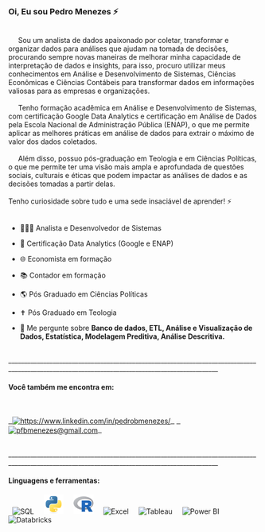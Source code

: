 <h3 align="left">Oi, Eu sou Pedro Menezes ⚡</h3>
<br>
&nbsp;&nbsp;&nbsp;&nbsp; Sou um analista de dados apaixonado por coletar, transformar e organizar dados para análises que ajudam na tomada de decisões, procurando sempre novas maneiras de melhorar minha capacidade de interpretação de dados e insights, para isso, procuro utilizar meus conhecimentos em Análise e Desenvolvimento de Sistemas, Ciências Econômicas e Ciências Contábeis para transformar dados em informações valiosas para as empresas e organizações.&nbsp;&nbsp;&nbsp;&nbsp;
<br><br>
&nbsp;&nbsp;&nbsp;&nbsp; Tenho formação acadêmica em Análise e Desenvolvimento de Sistemas, com certificação Google Data Analytics e certificação em Análise de Dados pela Escola Nacional de Administração Pública (ENAP), o que me permite aplicar as melhores práticas em análise de dados para extrair o máximo de valor dos dados coletados.&nbsp;&nbsp;&nbsp;&nbsp;
<br><br>
&nbsp;&nbsp;&nbsp;&nbsp; Além disso, possuo pós-graduação em Teologia e em Ciências Políticas, o que me permite ter uma visão mais ampla e aprofundada de questões sociais, culturais e éticas que podem impactar as análises de dados e as decisões tomadas a partir delas.&nbsp;&nbsp;&nbsp;&nbsp;
<br><br>
Tenho curiosidade sobre tudo e uma sede insaciável de aprender! ⚡

<br>
<br>

- 🧑🏻‍💻 Analista e Desenvolvedor de Sistemas
- 🎲 Certificação Data Analytics (Google e ENAP)
- 🌐 Economista em formação
- 📚 Contador em formação
- 🌎 Pós Graduado em Ciências Políticas
- ✝️ Pós Graduado em Teologia

- 💬 Me pergunte sobre **Banco de dados, ETL, Análise e Visualização de Dados, Estatística, Modelagem Preditiva, Análise Descritiva.**
<br>
________________________________________________________________________________________________________________________________________________
<br>
<h4 align="left">Você também me encontra em:</h4>

<br>
<p align="left">
  <a href="https://www.linkedin.com/in/pedrobmenezes/" target="blank">&nbsp;&nbsp;<img align="center" src="https://img.shields.io/badge/linkedin-%230077B5.svg?style=for-the-badge&logo=linkedin&logoColor=white" alt="https://www.linkedin.com/in/pedrobmenezes/"/>&nbsp;&nbsp;</a>
    <a href="mailto:pfbmenezes@gmail.com" target="blank">&nbsp;&nbsp;<img align="center" src="https://img.shields.io/badge/Gmail-D14836?style=for-the-badge&logo=gmail&logoColor=white" alt="pfbmenezes@gmail.com"/>&nbsp;&nbsp;</a>
</p>

<br>
________________________________________________________________________________________________________________________________________________
<h4 align="left">Linguagens e ferramentas:</h4>
<div style="display: inline"> 
                 &nbsp;&nbsp;<img src="https://icons.veryicon.com/png/o/file-type/file-type-icon-library/sql-9.png" title="SQL" alt="SQL" width="40" height="40"/>&nbsp;&nbsp;
                 &nbsp;&nbsp;<img src="https://raw.githubusercontent.com/devicons/devicon/master/icons/python/python-original.svg" title="Python" alt="Python" width="40" height="40"/>&nbsp;&nbsp;
                &nbsp;&nbsp;<img src="https://raw.githubusercontent.com/devicons/devicon/1119b9f84c0290e0f0b38982099a2bd027a48bf1/icons/r/r-original.svg" title="R." alt="R." width="40" height="40"/>&nbsp;&nbsp;
                 &nbsp;&nbsp;<img src="https://upload.wikimedia.org/wikipedia/commons/thumb/3/34/Microsoft_Office_Excel_%282019%E2%80%93present%29.svg/768px-Microsoft_Office_Excel_%282019%E2%80%93present%29.svg.png?20190925171014" title="Excel" alt="Excel" width="40" height="40"/>&nbsp;&nbsp;  
                 &nbsp;&nbsp;<img src="https://cdn.worldvectorlogo.com/logos/tableau-software.svg" title="Tableau" alt="Tableau" width="40" height="40"/>&nbsp;&nbsp;
                 &nbsp;&nbsp;<img src="https://raw.githubusercontent.com/microsoft/PowerBI-Icons/a3ca9ab3f109ea86b3f48844c0a8666073176af2/SVG/Power-BI.svg" title="Power BI" alt="Power BI" width="40" height="40"/>&nbsp;&nbsp;
                 &nbsp;&nbsp;<img src="https://www.vectorlogo.zone/logos/databricks/databricks-ar21.svg" title="Databricks" alt="Databricks" width="150" height="50"/>&nbsp;&nbsp;
</div>


<br>
